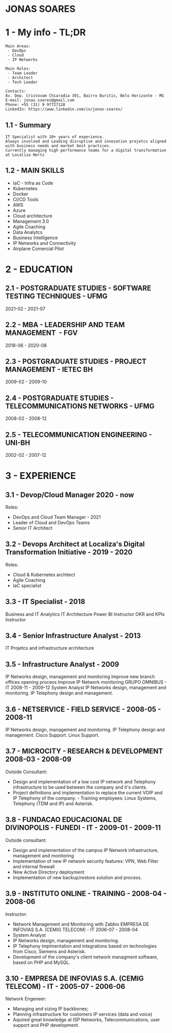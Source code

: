 # JONAS SOARES

# 1 - My info - TL;DR
```
Main Areas: 
 - DevOps
 - Cloud
 - IP Networks

Main Roles: 
 - Team Leader 
 - Architect
 - Tech Leader

Contacts:
Av. Dep. Cristovam Chiaradia 391, Bairro Buritis, Belo Horizonte - MG
E-mail: jonas.soares@gmail.com
Phone: +55 (31) 9 97727128
LinkedIn: https://www.linkedin.com/in/jonas-soares/
```

## 1.1 - Summary
```
IT Specialist with 10+ years of experience.  
Always involved and Leading disruptive and innovation projetcs aligned with business needs and market best practices. 
Currently managing high performance teams for a digital transformation at Localiza Hertz 
```

## 1.2 - MAIN SKILLS
- IaC - Infra as Code
- Kubernetes
- Docker
- CI/CD Tools
- AWS
- Azure
- Cloud architecture
- Management 3.0
- Agile Coaching
- Data Analytcs 
- Business Intelligence
- IP Networks and Connectivity
- Airplane Comercial Pilot


# 2 - EDUCATION

## 2.1 - POSTGRADUATE STUDIES - SOFTWARE TESTING TECHNIQUES - UFMG
2021-02 - 2021-07

## 2.2 - MBA - LEADERSHIP AND TEAM MANAGEMENT  - FGV
2018-06 - 2020-08

## 2.3 - POSTGRADUATE STUDIES - PROJECT MANAGEMENT - IETEC BH
2009-02 - 2009-10

## 2.4 - POSTGRADUATE STUDIES - TELECOMMUNICATIONS NETWORKS - UFMG
2008-02 - 2008-12

## 2.5 - TELECOMMUNICATION ENGINEERING - UNI-BH
2002-02 - 2007-12


# 3 - EXPERIENCE

## 3.1 - Devop/Cloud Manager 2020 - now
Roles:
- DevOps and Cloud Team Manager - 2021
- Leader of Cloud and DevOps Teams
- Senior IT Architect


## 3.2 - Devops Architect at Localiza's Digital Transformation Initiative - 2019 - 2020
Roles:
- Cloud & Kubernetes architect
- Agile Coaching
- IaC specialist


## 3.3 - IT Specialist - 2018
Business and IT Analytics
IT Architecture
Power BI Instructor
OKR and KPIs Instructor


## 3.4 - Senior Infrastructure Analyst - 2013
IT Projetcs and infrastructure architecture


## 3.5 - Infrastructure Analyst - 2009
IP Networks design, management and monitoring
Improve new branch offices opening process
Improve IP Network monitoring
GRUPO OMNIBUS - IT
2008-11 - 2009-12
System Analyst
IP Networks design, management and monitoring.
IP Telephony design and management.


## 3.6 - NETSERVICE - FIELD SERVICE - 2008-05 - 2008-11
IP Networks design, management and monitoring.
IP Telephony design and management.
Cisco Support.
Linux Support.


## 3.7 - MICROCITY - RESEARCH & DEVELOPMENT 2008-03 - 2008-09
Outside Consultant:
- Design and implementation of a low cost IP network and Telephony infrastructure to be used between the company and it's clients.
- Project definitions and implementation to replace the current VOIP and IP Telephony of the company.
- Training employees: Linux Systems, Telephony (TDM and IP) and Asterisk.


## 3.8 - FUNDACAO EDUCACIONAL DE DIVINOPOLIS - FUNEDI - IT - 2009-01 - 2009-11
Outside consultant: 
- Design and implementation of the campus IP Network infrastructure, management and monitoring
- Implementation of new IP network security features: VPN, Web Filter and internal firewall
- New Active Directory deployment
- Implementation of new backup/restore solution and process.


## 3.9 - INSTITUTO ONLINE - TRAINING - 2008-04 - 2008-06
Instructor:
- Network Management and Monitoring with Zabbix
  EMPRESA DE INFOVIAS S.A. (CEMIG TELECOM) - IT
  2006-07 - 2008-04
- System Analyst
- IP Networks design, management and monitoring.
- IP Telephony implmentation and integrations based on technologies from Cisco, Siemens and Asterisk.
- Development of the company&#39;s client network managment software, based on PHP and MySQL.


## 3.10 - EMPRESA DE INFOVIAS S.A. (CEMIG TELECOM) - IT - 2005-07 - 2006-06
Network Engeneer:
- Managing and sizing IP backbones;
- Planning infrastructure for customers IP services (data and voice)
- Aquired great knowledge at ISP Networks, Telecommunications, user support and PHP development.

